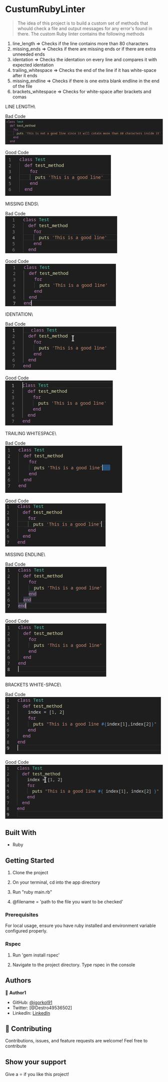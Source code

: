 # CustumRubyLinter

> The idea of this project is to build a custom set of methods that whould check a file and output messages
for any error's found in there.
The custom Ruby linter contains the following methods

1. line_length => Checks if the line contains more than 80 characters 
2. missing_ends => Checks if there are missing ends or if there are extra unneeded ends
3. identation => Checks the identation on every line and compares it with expected identation
4. trailing_whitespace => Checks the end of the line if it has white-space after it ends
5. missing_endline => Checks if there is one extra blank endline in the end of the file
6. brackets_whitespace => Checks for white-space after brackets and comas

LINE LENGTH\

Bad Code\
![Linters](./assets/line_length_badcode.png)

Good Code\
![Linters](./assets/line_length_goodcode.png)

MISSING ENDS\

Bad Code\
![Linters](./assets/missing_ends_badcode.png)

Good Code\
![Linters](./assets/missing_ends_goodcode.png)

IDENTATION\

Bad Code\
![Linters](./assets/identation_badcode.png)

Good Code\
![Linters](./assets/identation_goodcode.png)

TRAILING WHITESPACE\

Bad Code\
![Linters](./assets/trailing_whitespace_badcode.png)

Good Code\
![Linters](./assets/trailing_whitespace_goodcode.png)

MISSING ENDLINE\

Bad Code\
![Linters](./assets/missing_endline_badcode.png)

Good Code\
![Linters](./assets/missing_endline_goodcode.png)

BRACKETS WHITE-SPACE\

Bad Code\
![Linters](./assets/brackets_whitespace_badcode.png)

Good Code\
![Linters](./assets/brackets_whitespace_goodcode.png)



## Built With

- Ruby

## Getting Started

1. Clone the project
   
2. On your terminal, cd into the app directory

3. Run "ruby main.rb"

4. @filename = 'path to the file you want to be checked'

### Prerequisites

For local usage, ensure you have ruby installed and environment variable configured properly.

### Rspec

1. Run 'gem install rspec'

2. Navigate to the project directory. Type rspec in the console

## Authors

:bust_in_silhouette: **Author1**

- GitHub: [@igorkol91](https://github.com/igorkol91)
- Twitter: [@Destro49536502]
- LinkedIn: [LinkedIn](https://linkedin.com/in/linkedinhandle)

## :handshake: Contributing

Contributions, issues, and feature requests are welcome!
Feel free to contribute

## Show your support

Give a ⭐️ if you like this project!
